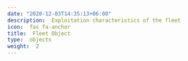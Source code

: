 ```yaml
--- 
date: "2020-12-03T14:35:13+06:00" 
description:  Exploitation characteristics of the fleet 
icon:  fas fa-anchor 
title:  Fleet Object 
type:  objects 
weight:  2 
--- 
```


